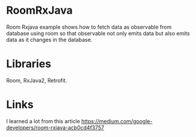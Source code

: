 # RoomRxJava
Room Rxjava example shows how to fetch data as observable from database using room so that observable not only emits data but also emits data as it changes in the database. 

# Libraries
Room, RxJava2, Retrofit.

# Links
I learned a lot from this article https://medium.com/google-developers/room-rxjava-acb0cd4f3757
